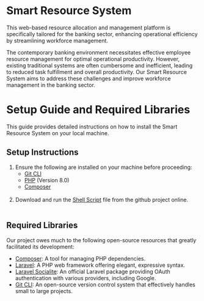 # Smart Resource System

This web-based resource allocation and management platform is specifically tailored for the banking sector, enhancing operational efficiency by streamlining workforce management.

The contemporary banking environment necessitates effective employee resource management for optimal operational productivity. However, existing traditional systems are often cumbersome and inefficient, leading to reduced task fulfillment and overall productivity. Our Smart Resource System aims to address these challenges and improve workforce management in the banking sector.

# Setup Guide and Required Libraries

This guide provides detailed instructions on how to install the Smart Resource System on your local machine.

## Setup Instructions

1. Ensure the following are installed on your machine before proceeding:
   - [Git CLI](https://git-scm.com/downloads)
   - [PHP](https://windows.php.net/download#php-8.0) (Version 8.0)
   - [Composer](https://getcomposer.org/download/)
<br><br>
2. Download and run the [Shell Script](https://github.com/ari3skin/Smart-Resource-system/blob/master/setup.sh) file from the github project online.
<br><br>

## Required Libraries

Our project owes much to the following open-source resources that greatly facilitated its development:

- [Composer](https://getcomposer.org/): A tool for managing PHP dependencies.
- [Laravel](https://laravel.com/): A PHP web framework offering elegant, expressive syntax.
- [Laravel Socialite](https://laravel.com/docs/socialite): An official Laravel package providing OAuth authentication with various providers, including Google.
- [Git CLI](https://git-scm.com/): An open-source version control system that effectively handles small to large projects.
